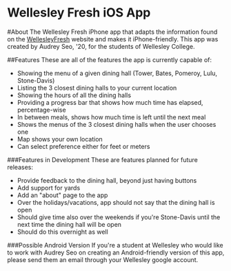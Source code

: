 Wellesley Fresh iOS App
=======================
#About
The Wellesley Fresh iPhone app that adapts the information found on the [WellesleyFresh][1] website and makes it iPhone-friendly. This app was created by Audrey Seo, '20, for the students of Wellesley College.

##Features
These are all of the features the app is currently capable of:
 - Showing the menu of a given dining hall (Tower, Bates, Pomeroy, Lulu, Stone-Davis)
 - Listing the 3 closest dining halls to your current location
 - Showing the hours of all the dining halls
  - Providing a progress bar that shows how much time has elapsed, percentage-wise
  - In between meals, shows how much time is left until the next meal
 - Shows the menus of the 3 closest dining halls when the user chooses one
 - Map shows your own location
 - Can select preference either for feet or meters


###Features in Development
These are features planned for future releases:
 - Provide feedback to the dining hall, beyond just having buttons
 - Add support for yards
 - Add an "about" page to the app
 - Over the holidays/vacations, app should not say that the dining hall is open
  - Should give time also over the weekends if you're Stone-Davis until the next time the dining hall will be open
  - Should do this overnight as well

###Possible Android Version
If you're a student at Wellesley who would like to work with Audrey Seo on creating an Android-friendly version of this app, please send them an email through your Wellesley google account.



[1]: http://www.wellesleyfresh.com
